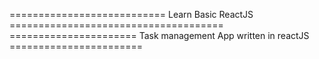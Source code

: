=========================== Learn Basic ReactJS ===================================== ====================== Task management App written in reactJS =======================